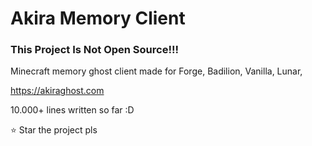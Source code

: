 # Akira Memory Client

### This Project Is Not Open Source!!!

Minecraft memory ghost client
made for Forge, Badilion, Vanilla, Lunar,

https://akiraghost.com

10.000+ lines written so far :D


:star: Star the project pls 
